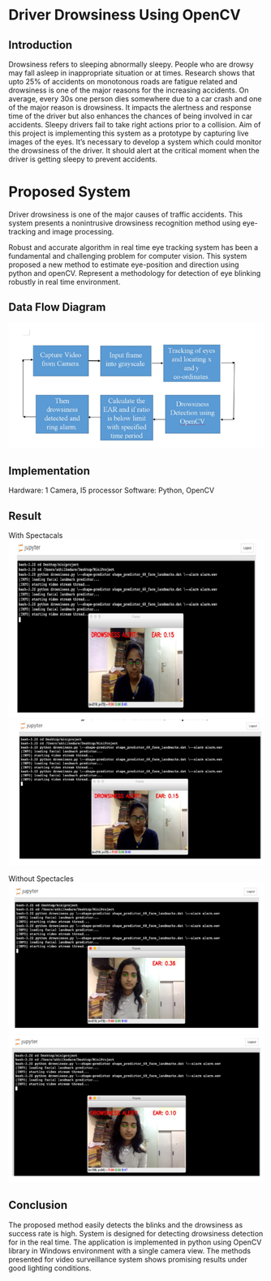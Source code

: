 # Driver Drowsiness Using OpenCV

## Introduction
Drowsiness refers to sleeping abnormally sleepy. People who are drowsy may fall asleep in
inappropriate situation or at times.
Research shows that upto 25% of accidents on monotonous roads are fatigue related and
drowsiness is one of the major reasons for the increasing accidents.
On average, every 30s one person dies somewhere due to a car crash and one of the major reason
is drowsiness.
It impacts the alertness and response time of the driver but also enhances the chances of being
involved in car accidents.
Sleepy drivers fail to take right actions prior to a collision.
Aim of this project is implementing this system as a prototype by capturing live images of the
eyes.
It’s necessary to develop a system which could monitor the drowsiness of the driver.
It should alert at the critical moment when the driver is getting sleepy to prevent accidents.

# Proposed System
Driver drowsiness is one of the major causes of traffic accidents. This system presents a
nonintrusive drowsiness recognition method using eye-tracking and image processing.

Robust and accurate algorithm in real time eye tracking system has been a fundamental
and challenging problem for computer vision. This system proposed a new method to
estimate eye-position and direction using python and openCV.
Represent a methodology for detection of eye blinking robustly in real time
environment.

## Data Flow Diagram

<img src="https://github.com/Nikita-Chorghe/Driver-Drowsiness-Using-OpenCV/blob/master/Images/Design%20System.png"></img>

## Implementation
Hardware: 1 Camera, I5 processor
Software: Python, OpenCV

## Result

With Spectacals
<img src="https://github.com/Nikita-Chorghe/Driver-Drowsiness-Using-OpenCV/blob/master/Images/specs1.png"></img>
<img src="https://github.com/Nikita-Chorghe/Driver-Drowsiness-Using-OpenCV/blob/master/Images/specs2.png"></img>

Without Spectacles
<img src="https://github.com/Nikita-Chorghe/Driver-Drowsiness-Using-OpenCV/blob/master/Images/nspecs.png"></img>
<img src="https://github.com/Nikita-Chorghe/Driver-Drowsiness-Using-OpenCV/blob/master/Images/nspecs2.png"></img>

## Conclusion
The proposed method easily detects the blinks and the drowsiness as success rate is high. System is designed
for detecting drowsiness detection for in the real time. The application is implemented in python using OpenCV library in Windows environment with a single camera view. The methods presented for video surveillance system shows promising results under good lighting conditions.

